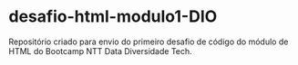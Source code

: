 # desafio-html-modulo1-DIO
Repositório criado para envio do primeiro desafio de código do módulo de HTML do Bootcamp NTT Data Diversidade Tech.
